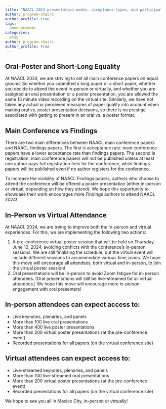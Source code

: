 ```yaml
---
title: "NAACL 2024 presentation modes, acceptance types, and participation experiences (done, please post)"
author: program-chairs
author_profile: true
tags:
  announcement
categories:
  blog
author: program-chairs
author_profile: true
---
```


## Oral-Poster and Short-Long Equality

At NAACL 2024, we are striving to set all main conference papers on equal ground. So whether you submitted a long paper or a short paper, whether you decide to attend the event in-person or virtually, and whether you are assigned an oral presentation or a poster presentation, you are allowed the same 13 minute video recording on the virtual site. Similarly, we have not taken any actual or perceived measures of paper quality into account when making oral vs. poster presentation decisions, so there is no prestige associated with getting to present in an oral vs. a poster format.

## Main Conference vs Findings
There are two main differences between NAACL main conference papers and NAACL findings papers. The first is acceptance rate: main conference papers have a lower acceptance rate than findings papers. The second is registration: main conference papers will not be published unless at least one author pays full registration fees for the conference, while findings papers will be published even if no author registers for the conference.

To increase the visibility of NAACL Findings papers, authors who choose to attend the conference will be offered a poster presentation (either in-person or virtual, depending on how they attend). We hope this opportunity to showcase their work encourages more Findings authors to attend NAACL 2024!

## In-Person vs Virtual Attendance
At NAACL 2024, we are trying to improve both the in-person and virtual experiences. For this, we are implementing the following two actions:
1. A pre-conference virtual poster session that will be held on Thursday, June 13, 2024, avoiding conflicts with the conference’s in-person sessions. We are still finalizing the schedule, but the virtual event will include different sessions to accommodate various time zones. We hope this move will encourage all attendees, both virtual and in-person, to join the virtual poster session!
2. Oral presentations will be in-person to avoid Zoom fatigue for in-person attendees. (Oral presentations will still be live-streamed for all virtual attendees.) We hope this move will encourage more in-person engagement with oral presenters!

## In-person attendees can expect access to:
- Live keynotes, plenaries, and panels
- More than 100 live oral presentations
- More than 400 live poster presentations
- More than 200 virtual poster presentations (at the pre-conference event)
- Recorded presentations for all papers (on the virtual conference site)


## Virtual attendees can expect access to:
- Live-streamed keynotes, plenaries, and panels
- More than 100 live-streamed oral presentations
- More than 200 virtual poster presentations (at the pre-conference event)
- Recorded presentations for all papers (on the virtual conference site)

We hope to see you all in Mexico City, in-person or virtually!
